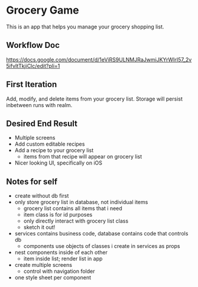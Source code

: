 # Grocery Game

This is an app that helps you manage your grocery shopping list.

## Workflow Doc

https://docs.google.com/document/d/1eViRS9ULNMJRaJwmiJKYrWIrI57_2v5ifvItTkjiClc/edit?pli=1

## First Iteration

Add, modify, and delete items from your grocery list. Storage will persist inbetween runs with realm.

## Desired End Result

- Multiple screens
- Add custom editable recipes
- Add a recipe to your grocery list
  - items from that recipe will appear on grocery list
- Nicer looking UI, specifically on iOS

## Notes for self

- create without db first
- only store grocery list in database, not individual items
  - grocery list contains all items that i need
  - item class is for id purposes
  - only directly interact with grocery list class
  - sketch it out!
- services contains business code, database contains code that controls db
  - components use objects of classes i create in services as props
- nest components inside of each other
  - item inside list; render list in app
- create multiple screens
  - control with navigation folder
- one style sheet per component
